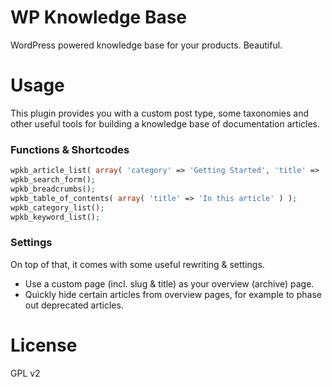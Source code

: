 WP Knowledge Base
=======

WordPress powered knowledge base for your products. Beautiful.

# Usage

This plugin provides you with a custom post type, some taxonomies and other useful tools for building a knowledge base of documentation articles.

### Functions & Shortcodes

```php
wpkb_article_list( array( 'category' => 'Getting Started', 'title' => 'Start here..' ) );
wpkb_search_form();
wpkb_breadcrumbs();
wpkb_table_of_contents( array( 'title' => 'In this article' ) );
wpkb_category_list();
wpkb_keyword_list();
```

### Settings

On top of that, it comes with some useful rewriting & settings.

- Use a custom page (incl. slug & title) as your overview (archive) page.
- Quickly hide certain articles from overview pages, for example to phase out deprecated articles.

# License

GPL v2